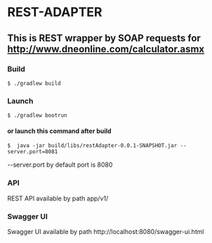 # REST-ADAPTER

## This is REST wrapper by SOAP requests for http://www.dneonline.com/calculator.asmx

### Build

```
$ ./gradlew build
```

### Launch

```
$ ./gradlew bootrun 
```

#### or launch this command after build  

```
$  java -jar build/libs/restAdapter-0.0.1-SNAPSHOT.jar --server.port=8081
```
--server.port by default port is 8080

### API 

REST API available by path app/v1/

### Swagger UI
Swagger UI available by path http://localhost:8080/swagger-ui.html